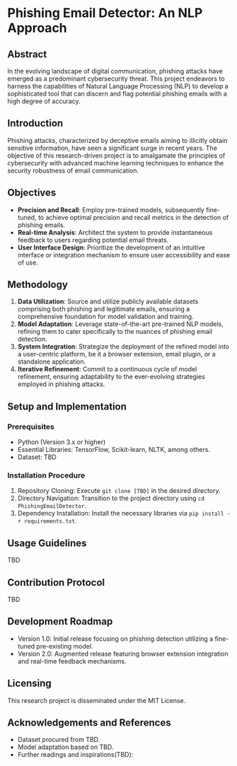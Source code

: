 # Phishing Email Detector: An NLP Approach

## Abstract

In the evolving landscape of digital communication, phishing attacks have emerged as a predominant cybersecurity threat. This project endeavors to harness the capabilities of Natural Language Processing (NLP) to develop a sophisticated tool that can discern and flag potential phishing emails with a high degree of accuracy.

## Introduction

Phishing attacks, characterized by deceptive emails aiming to illicitly obtain sensitive information, have seen a significant surge in recent years. The objective of this research-driven project is to amalgamate the principles of cybersecurity with advanced machine learning techniques to enhance the security robustness of email communication.

## Objectives

- **Precision and Recall**: Employ pre-trained models, subsequently fine-tuned, to achieve optimal precision and recall metrics in the detection of phishing emails.
- **Real-time Analysis**: Architect the system to provide instantaneous feedback to users regarding potential email threats.
- **User Interface Design**: Prioritize the development of an intuitive interface or integration mechanism to ensure user accessibility and ease of use.

## Methodology

1. **Data Utilization**: Source and utilize publicly available datasets comprising both phishing and legitimate emails, ensuring a comprehensive foundation for model validation and training.
2. **Model Adaptation**: Leverage state-of-the-art pre-trained NLP models, refining them to cater specifically to the nuances of phishing email detection.
3. **System Integration**: Strategize the deployment of the refined model into a user-centric platform, be it a browser extension, email plugin, or a standalone application.
4. **Iterative Refinement**: Commit to a continuous cycle of model refinement, ensuring adaptability to the ever-evolving strategies employed in phishing attacks.

## Setup and Implementation

### Prerequisites

- Python (Version 3.x or higher)
- Essential Libraries: TensorFlow, Scikit-learn, NLTK, among others.
- Dataset: TBD

### Installation Procedure

1. Repository Cloning: Execute `git clone [TBD]` in the desired directory.
2. Directory Navigation: Transition to the project directory using `cd PhishingEmailDetector`.
3. Dependency Installation: Install the necessary libraries via `pip install -r requirements.txt`.

## Usage Guidelines

TBD

## Contribution Protocol

TBD

## Development Roadmap

- Version 1.0: Initial release focusing on phishing detection utilizing a fine-tuned pre-existing model.
- Version 2.0: Augmented release featuring browser extension integration and real-time feedback mechanisms.

## Licensing

This research project is disseminated under the MIT License.

## Acknowledgements and References

- Dataset procured from TBD.
- Model adaptation based on TBD.
- Further readings and inspirations(TBD):
  
